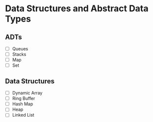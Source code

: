 # Data Structures and Abstract Data Types

## ADTs
* [ ] Queues
* [ ] Stacks
* [ ] Map
* [ ] Set

## Data Structures
* [ ] Dynamic Array
* [ ] Ring Buffer
* [ ] Hash Map
* [ ] Heap
* [ ] Linked List
